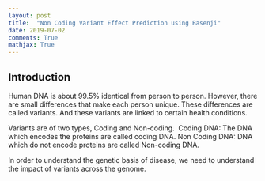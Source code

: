 ```yaml
---
layout: post
title:  "Non Coding Variant Effect Prediction using Basenji"
date: 2019-07-02
comments: True
mathjax: True
---
```

<h2> Introduction </h2>
Human DNA is about 99.5% identical from person to person. However, there are small differences that make each person unique. These differences are called variants. And these variants are linked to certain health conditions.
<p>
Variants are of two types, Coding and Non-coding. 
Coding DNA: The DNA which encodes the proteins are called coding DNA.
Non Coding DNA: DNA which do not encode proteins are called Non-coding DNA.
</p><p>
In order to understand the genetic basis of disease, we need to understand the impact of variants across the genome.</p>
